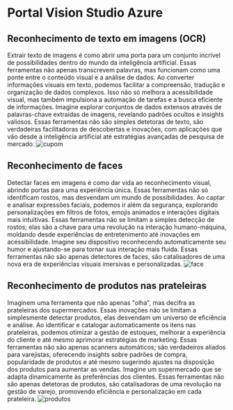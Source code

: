 # Portal Vision Studio Azure

## Reconhecimento de texto em imagens (OCR)
Extrair texto de imagens é como abrir uma porta para um conjunto incrível de possibilidades dentro do mundo da inteligência artificial. Essas ferramentas não apenas transcrevem palavras, mas funcionam como uma ponte entre o conteúdo visual e a análise de dados. Ao converter informações visuais em texto, podemos facilitar a compreensão, tradução e organização de dados complexos. Isso não só melhora a acessibilidade visual, mas também impulsiona a automação de tarefas e a busca eficiente de informações. Imagine explorar conjuntos de dados extensos através de palavras-chave extraídas de imagens, revelando padrões ocultos e insights valiosos. Essas ferramentas não são simples detetoras de texto, são verdadeiras facilitadoras de descobertas e inovações, com aplicações que vão desde a inteligência artificial até estratégias avançadas de pesquisa de mercado.
![cupom](https://github.com/CassioD/AI-900/assets/87616806/5a2ea7ac-e6f4-4a43-a228-8e7ec9fe43f8)<!-- .element width="100%" height="auto" -->


## Reconhecimento de faces
Detectar faces em imagens é como dar vida ao reconhecimento visual, abrindo portas para uma experiência única. Essas ferramentas não só identificam rostos, mas desvendam um mundo de possibilidades. Ao captar e analisar expressões faciais, podemos ir além da segurança, explorando personalizações em filtros de fotos, emojis animados e interações digitais mais intuitivas. Essas ferramentas não se limitam a simples detecção de rostos; elas são a chave para uma revolução na interação humano-máquina, moldando desde experiências de entretenimento até inovações em acessibilidade. Imagine seu dispositivo reconhecendo automaticamente seu humor e ajustando-se para tornar sua interação mais fluida. Essas ferramentas não são apenas detectores de faces, são catalisadores de uma nova era de experiências visuais imersivas e personalizadas.
![face](https://github.com/CassioD/AI-900/assets/87616806/8e2fd7fc-3225-4218-a0c9-1fc5b39c5348)<!-- .element width="100%" height="auto" -->


## Reconhecimento de produtos nas prateleiras
Imaginem uma ferramenta que não apenas "olha", mas decifra as prateleiras dos supermercados. Essas inovações não se limitam a simplesmente detectar produtos, elas desvendam um universo de eficiência e análise. Ao identificar e catalogar automaticamente os itens nas prateleiras, podemos otimizar a gestão de estoques, melhorar a experiência do cliente e até mesmo aprimorar estratégias de marketing. Essas ferramentas não são apenas scanners automáticos; são verdadeiros aliados para varejistas, oferecendo insights sobre padrões de compra, popularidade de produtos e até mesmo sugerindo ajustes na disposição dos produtos para aumentar as vendas. Imagine um supermercado que se adapta dinamicamente às preferências dos clientes. Essas ferramentas não são apenas detetoras de produtos, são catalisadoras de uma revolução na gestão de varejo, promovendo eficiência e personalização em cada prateleira.
![produtos](https://github.com/CassioD/AI-900/assets/87616806/f3b939fb-6996-4bb0-a1c0-86e9b9eaaf6c)<!-- .element width="100%" height="auto" -->


